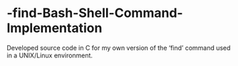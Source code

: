 # -find-Bash-Shell-Command-Implementation
Developed source code in C for my own version of the ‘find’ command used in a UNIX/Linux environment.
